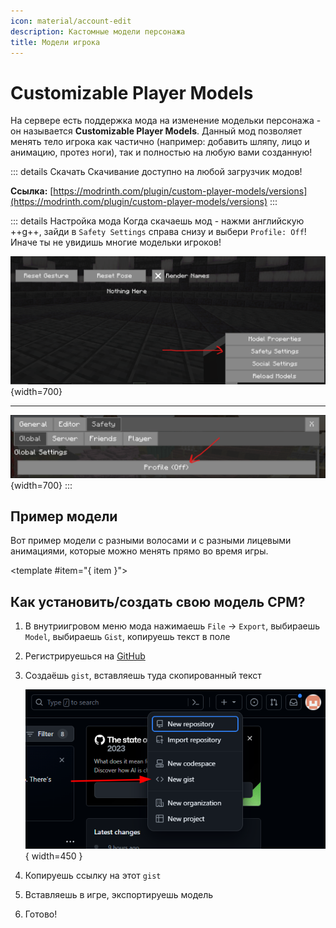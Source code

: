 ```yaml
---
icon: material/account-edit
description: Кастомные модели персонажа
title: Модели игрока
---
```


# Customizable Player Models

На сервере есть поддержка мода на изменение модельки персонажа - он называется **Customizable Player Models**. Данный мод позволяет менять тело игрока как частично (например: добавить шляпу, лицо и анимацию, протез ноги), так и полностью на любую вами созданную!

::: details Скачать
Скачивание доступно на любой загрузчик модов!

**Ссылка:** [https://modrinth.com/plugin/custom-player-models/versions](https://modrinth.com/plugin/custom-player-models/versions)
:::

::: details Настройка мода
Когда скачаешь мод - нажми английскую ++g++, зайди в `Safety Settings` справа снизу и выбери `Profile: Off`! Иначе ты не увидишь многие модельки игроков!

![Настройка CPM](/assets/gameplay/unique/cpm/settings1.png){width=700}

***

![Настройка CPM 2](/assets/gameplay/unique/cpm/settings2.png){width=700}
:::

## Пример модели

Вот пример модели с разными волосами и с разными лицевыми анимациями, которые можно менять прямо во время игры.

<Galleria :value="[
  { src: '/assets/gameplay/unique/cpm/showcase1.png', alt: 'Пример модели Customizable Player Models' },
  { src: '/assets/gameplay/unique/cpm/showcase2.png', alt: 'Пример модели Customizable Player Models' },
  { src: '/assets/gameplay/unique/cpm/showcase3.png', alt: 'Пример модели Customizable Player Models' }
]"  :circular="true" :showItemNavigators="true" :showThumbnails="false" :showIndicators="true" :indicatorsPosition="inside">
  <template #item="{ item }">
    <img :src="item.src" class="galleria-image" />
  </template>
</Galleria>


## Как установить/создать свою модель CPM?

1. В внутриигровом меню мода нажимаешь `File` -> `Export`, выбираешь `Model`, выбираешь `Gist`, копируешь текст в поле

2. Регистрируешься на [GitHub](https://github.com)

3. Создаёшь `gist`, вставляешь туда скопированный текст

    ![Что такое gist](/assets/gameplay/unique/cpm/guide/gist.png){ width=450 }

4. Копируешь ссылку на этот `gist`

5. Вставляешь в игре, экспортируешь модель

6. Готово!